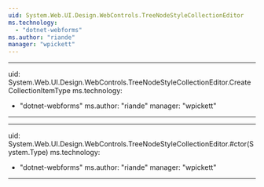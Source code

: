 ```yaml
---
uid: System.Web.UI.Design.WebControls.TreeNodeStyleCollectionEditor
ms.technology: 
  - "dotnet-webforms"
ms.author: "riande"
manager: "wpickett"
---
```


---
uid: System.Web.UI.Design.WebControls.TreeNodeStyleCollectionEditor.CreateCollectionItemType
ms.technology: 
  - "dotnet-webforms"
ms.author: "riande"
manager: "wpickett"
---

---
uid: System.Web.UI.Design.WebControls.TreeNodeStyleCollectionEditor.#ctor(System.Type)
ms.technology: 
  - "dotnet-webforms"
ms.author: "riande"
manager: "wpickett"
---
